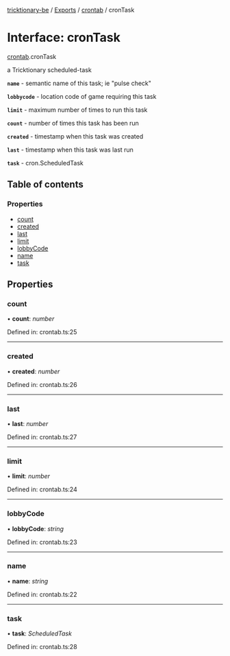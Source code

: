 [tricktionary-be](../README.md) / [Exports](../modules.md) / [crontab](../modules/crontab.md) / cronTask

# Interface: cronTask

[crontab](../modules/crontab.md).cronTask

a Tricktionary scheduled-task

**`name`** - semantic name of this task; ie "pulse check"

**`lobbycode`** - location code of game requiring this task

**`limit`** - maximum number of times to run this task

**`count`** - number of times this task has been run

**`created`** - timestamp when this task was created

**`last`** - timestamp when this task was last run

**`task`** - cron.ScheduledTask

## Table of contents

### Properties

- [count](crontab.crontask.md#count)
- [created](crontab.crontask.md#created)
- [last](crontab.crontask.md#last)
- [limit](crontab.crontask.md#limit)
- [lobbyCode](crontab.crontask.md#lobbycode)
- [name](crontab.crontask.md#name)
- [task](crontab.crontask.md#task)

## Properties

### count

• **count**: *number*

Defined in: crontab.ts:25

___

### created

• **created**: *number*

Defined in: crontab.ts:26

___

### last

• **last**: *number*

Defined in: crontab.ts:27

___

### limit

• **limit**: *number*

Defined in: crontab.ts:24

___

### lobbyCode

• **lobbyCode**: *string*

Defined in: crontab.ts:23

___

### name

• **name**: *string*

Defined in: crontab.ts:22

___

### task

• **task**: *ScheduledTask*

Defined in: crontab.ts:28
